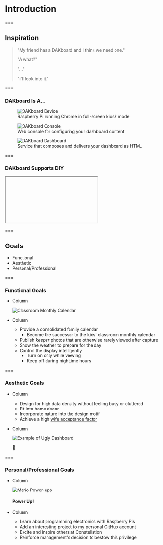 <!-- .slide: id="introduction-introduction" -->

# Introduction

===

<!-- .slide: id="introduction-inspiration" -->

<style>
    @import url('https://fonts.googleapis.com/css?family=Indie+Flower&display=swap');

    #introduction-inspiration blockquote {
        font-size: larger;
        font-style: normal;
        padding: 40px;
        width: 50%;
    }

    #introduction-inspiration blockquote .wife {
        color: pink;
        text-align: left;
        font-family: 'Indie Flower', cursive;
        font-size: 110%;
    }
    #introduction-inspiration blockquote .wife::before {
        content: 'Wife:';
        display: inline-block;
        margin-right: 0.5em;
    }

    #introduction-inspiration blockquote .me {
        color: lightblue;
        font-family: monospace;
        text-align: right;
    }
    #introduction-inspiration blockquote .me::before {
        content: 'Me:';
        display: inline-block;
        margin-right: 0.5em;
    }
</style>

## Inspiration

> "My friend has a DAKboard and I think we need one." <!-- .element: class="wife" -->
>
> "A what?" <!-- .element: class="me" -->
>
> "..." <!-- .element: class="wife" -->
>
> "I'll look into it." <!-- .element: class="me" -->

===

<!-- .slide: id="introduction-dakboard" -->

### DAKboard Is A...

<div class="figures equisized">
    <figure class="fragment">
        <img alt="DAKboard Device" src="slides/introduction/dakboard-device.jpg" />
        <figcaption>Raspberry Pi running Chrome in full-screen kiosk mode</figcaption>
    </figure>
    <figure class="fragment">
        <img alt="DAKboard Console" src="slides/introduction/dakboard-console.jpg" />
        <figcaption>Web console for configuring your dashboard content</figcaption>
    </figure>
    <figure class="fragment">
        <img alt="DAKboard Dashboard" src="slides/introduction/dakboard-dashboard.jpg" />
        <figcaption>Service that composes and delivers your dashboard as HTML</figcaption>
    </figure>
</div>

===

### DAKboard Supports DIY

<iframe class="stretch" data-src="https://blog.dakboard.com/diy-wall-display/"></iframe>

===

<!-- .slide: id="introduction-goals" -->

## Goals

- Functional
- Aesthetic
- Personal/Professional

===

<!-- .slide: class="columns layout" -->

### Functional Goals

- Column

    ![Classroom Monthly Calendar](slides/introduction/classroom-monthly-calendar.jpg)

- Column

    - Provide a consolidated family calendar
        - Become the successor to the kids' classroom monthly calendar
    - Publish *keeper* photos that are otherwise rarely viewed after capture
    - Show the weather to prepare for the day
    - Control the display intelligently
        - Turn on only while viewing
        - Keep off during nighttime hours

===

<!-- .slide: class="columns layout" id="introduction-aesthetic-goals" -->

<style>
 #no-sign {
    font-size: 500px;
    margin-top: -525px;
    position: relative;
    top: -100px;
}
</style>

### Aesthetic Goals

- Column

    - Design for high data density without feeling busy or cluttered
    - Fit into home decor
    - Incorporate nature into the design motif
    - Achieve a high [wife acceptance factor](https://en.wikipedia.org/wiki/Wife_acceptance_factor)

- Column

    ![Example of Ugly Dashboard](slides/introduction/ugly-dashboard.png)

    🚫<!-- .element: class="fragment fade-in" id="no-sign" -->

===

<!-- .slide: class="columns layout" -->

### Personal/Professional Goals

- Column

    ![Mario Power-ups](slides/introduction/power-ups.png)

    #### Power Up!

- Column

    - Learn about programming electronics with Raspberry Pis
    - Add an interesting project to my personal GitHub account
    - Excite and inspire others at Constellation
    - Reinforce management's decision to bestow this privilege
